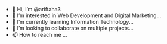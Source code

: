 - 👋 Hi, I’m @ariftaha3
- 👀 I’m interested in Web Development and Digital Marketing...
- 🌱 I’m currently learning Information Technology...
- 💞️ I’m looking to collaborate on multiple projects...
- 📫 How to reach me ...

<!---
ariftaha3/ariftaha3 is a ✨ special ✨ repository because its `README.md` (this file) appears on your GitHub profile.
You can click the Preview link to take a look at your changes.
--->
